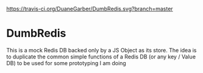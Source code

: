 https://travis-ci.org/DuaneGarber/DumbRedis.svg?branch=master

# DumbRedis
This is a mock Redis DB backed only by a JS Object as its store.  The idea is to duplicate the common simple functions of a Redis DB (or any key / Value DB) to be used for some prototyping I am doing
